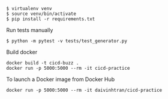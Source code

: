 

```
$ virtualenv venv
$ source venv/bin/activate
$ pip install -r requirements.txt
```

Run tests manually
```
$ python -m pytest -v tests/test_generator.py
```

Build docker
```
docker build -t cicd-buzz .
docker run -p 5000:5000 --rm -it cicd-practice
```

To launch a Docker image from Docker Hub
```
docker run -p 5000:5000 --rm -it daivinhtran/cicd-practice
```
